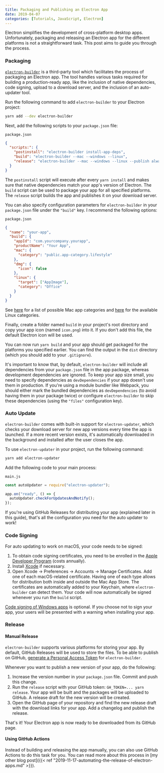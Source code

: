 ```yaml
---
title: Packaging and Publishing an Electron App
date: 2019-04-07
categories: [Tutorials, JavaScript, Electron]
---
```


Electron simplifies the development of cross-platform desktop apps. Unfortunately, packaging and releasing an Electron app for the different platforms is not a straightforward task. This post aims to guide you through the process.

<!--more-->

### Packaging

[`electron-builder`](https://github.com/electron-userland/electron-builder) is a third-party tool which facilitates the process of packaging an Electron app. The tool handles various tasks required for building a production-ready app, like the inclusion of native dependencies, code signing, upload to a download server, and the inclusion of an auto-updater tool.

Run the following command to add `electron-builder` to your Electron project:

```sh
yarn add --dev electron-builder
```

Next, add the following scripts to your `package.json` file:

<div class="code-file-name"><code>package.json</code></div>

```json
{
  "scripts:": {
    "postinstall": "electron-builder install-app-deps",
    "build": "electron-builder --mac --windows --linux",
    "release": "electron-builder --mac --windows --linux --publish always"
  }
}
```

The `postinstall` script will execute after every `yarn install` and makes sure that native dependencies match your app's version of Electron. The `build` script can be used to package your app for all specified platforms. The `release` script builds the app and publishes it on your download server.

You can also specify configuration parameters for `electron-builder` in your `package.json` file under the `"build"` key. I recommend the following options:

<div class="code-file-name"><code>package.json</code></div>

```json
{
  "name": "your-app",
  "build": {
    "appId": "com.yourcompany.yourapp",
    "productName": "Your App",
    "mac": {
      "category": "public.app-category.lifestyle"
    },
    "dmg": {
      "icon": false
    },
    "linux": {
      "target": ["AppImage"],
      "category": "Office"
    }
  }
}
```

See [here](https://developer.apple.com/library/archive/documentation/General/Reference/InfoPlistKeyReference/Articles/LaunchServicesKeys.html#//apple_ref/doc/uid/TP40009250-SW8) for a list of possible Mac app categories and [here](https://specifications.freedesktop.org/menu-spec/latest/apa.html#main-category-registry) for the available Linux categories.

Finally, create a folder named `build` in your project's root directory and copy your app icon (named `icon.png`) into it. If you don't add this file, the default Electron icon will be used.

You can now run `yarn build` and your app should get packaged for the platforms you specified earlier. You can find the output in the `dist` directory (which you should add to your `.gitignore`).

It's important to know that, by default, `electron-builder` will include all dependencies from your `package.json` file in the app package, whereas development dependencies are ignored. To keep your app size small, you need to specify dependencies as `devDependencies` if your app doesn't use them in production. If you're using a module bundler like Webpack, you should either mark the bundled dependencies as `devDependencies` (to avoid having them in your package twice) or configure `electron-builder` to skip these dependencies (using the `"files"` configuration key).

### Auto Update

`electron-builder` comes with built-in support for `electron-updater`, which checks your download server for new app versions every time the app is launched. If a more recent version exists, it's automatically downloaded in the background and installed after the user closes the app.

To use `electron-updater` in your project, run the following command:

```sh
yarn add electron-updater
```

Add the following code to your main process:

<div class="code-file-name"><code>main.js</code></div>

```js
const autoUpdater = require("electron-updater");

app.on("ready", () => {
  autoUpdater.checkForUpdatesAndNotify();
});
```

If you're using GitHub Releases for distributing your app (explained later in this guide), that's all the configuration you need for the auto updater to work!

### Code Signing

For auto updating to work on macOS, your code needs to be signed:

1. To obtain code signing certificates, you need to be enrolled in the [Apple Developer Program](https://developer.apple.com/programs) (costs annually).
2. Install [Xcode](https://developer.apple.com/xcode) if necessary.
3. Open Xcode → Preferences → Accounts → Manage Certificates. Add one of each macOS-related certificate. Having one of each type allows for distribution both inside and outside the Mac App Store. The certificates are automatically added to your Keychain, where `electron-builder` can detect them. Your code will now automatically be signed whenever you run the `build` script.

[Code signing of Windows apps](https://www.electron.build/code-signing#windows) is optional. If you choose not to sign your app, your users will be presented with a warning when installing your app.

### Release

#### Manual Release

`electron-builder` supports various platforms for storing your app. By default, GitHub Releases will be used to store the files. To be able to publish on GitHub, [generate a Personal Access Token](https://github.com/settings/tokens) for `electron-builder`.

Whenever you want to publish a new version of your app, do the following:

1. Increase the version number in your `package.json` file. Commit and push this change.
2. Run the `release` script with your GitHub token: `GH_TOKEN=... yarn release`. Your app will be built and the packages will be uploaded to GitHub. A release draft for the new version will be created.
3. Open the GitHub page of your repository and find the new release draft with the download links for your app. Add a changelog and publish the release.

That's it! Your Electron app is now ready to be downloaded from its GitHub page.

#### Using GitHub Actions

Instead of building and releasing the app manually, you can also use GitHub Actions to do this task for you. You can read more about this process in [my other blog post]({{< ref "2019-11-17-automating-the-release-of-electron-apps.md" >}}).
